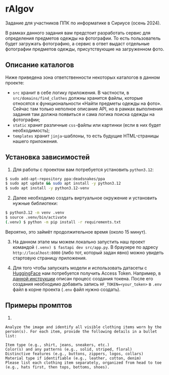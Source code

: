 # rAIgov

Задание для участников ППК по информатике в Сириусе (осень 2024).

В рамках данного задания вам предстоит разработать сервис для определения предметов одежды на фотографии. То есть пользователь будет загружать фотографию, а сервис в ответ выдаст отдельные фотографии предметов одежды, присутствующие на загруженном фото. 


## Описание каталогов

Ниже приведена зона ответственности некоторых каталогов в данном проекте:

- `src` хранит в себе логику приложения. В частности, в `src/domains/find_clothes` должны хранится файлы, которые относятся к функциональности «Найти предметы одежды на фото». Сейчас там только неполное описание API, но в рамках выполнения задания там должна появиться и сама логика поиска одежды на фотографии;
- `static` хранит различные `css`-файлы или картинки (если в них будет необходимость);
- `templates` хранит `jinja`-шаблоны, то есть будущие HTML-страницы нашего приложения.


## Установка зависимостей

1. Для работы с проектом вам потребуется установить `python3.12`:

```bash
$ sudo add-apt-repository ppa:deadsnakes/ppa
$ sudo apt update && sudo apt install -y python3.12
$ sudo apt install -y python3.12-venv
```

2. Далее необходимо создать виртуальное окружение и установить нужные библиотеки:

```bash
$ python3.12 -m venv .venv
$ source .venv/bin/activate
(.venv) $ python -m pip install -r requirements.txt
```

Вероятно, это займёт продолжительное время (около 15 минут).


3. На данном этапе мы можем локально запустить наш проект командой `(.venv) $ fastapi dev src/app.py`. В браузере по адресу `http://localhost:8000` (либо тот, который задан явно) можно увидеть стартовую страницу приложения.

2. Для того чтобы запускать модели и использовать датасеты с [HuggingFace](https://huggingface.co/) нам потребуется получить Access Token. Например, в [данной инструкции](https://obnimorda.ru/guides/huggingface/gated-models/#%D1%81%D0%BE%D0%B7%D0%B4%D0%B0%D0%BD%D0%B8%D0%B5-%D1%82%D0%BE%D0%BA%D0%B5%D0%BD%D0%B0) описан процесс создания токена. После его создания необходимо добавить запись `HF_TOKEN=<your_token>` в `.env` файл в корне проекта (`.env` файл нужно создать).


## Примеры промптов

1. 
```
Analyze the image and identify all visible clothing items worn by the person(s). For each item, provide the following details in a bullet list:

Item type (e.g., shirt, jeans, sneakers, etc.)
Color(s) and any patterns (e.g., solid, striped, floral)
Distinctive features (e.g., buttons, zippers, logos, collars)
Material type if identifiable (e.g., leather, cotton, denim)
Please list each clothing item separately, organized from head to toe (e.g., hats first, then tops, bottoms, shoes).
```